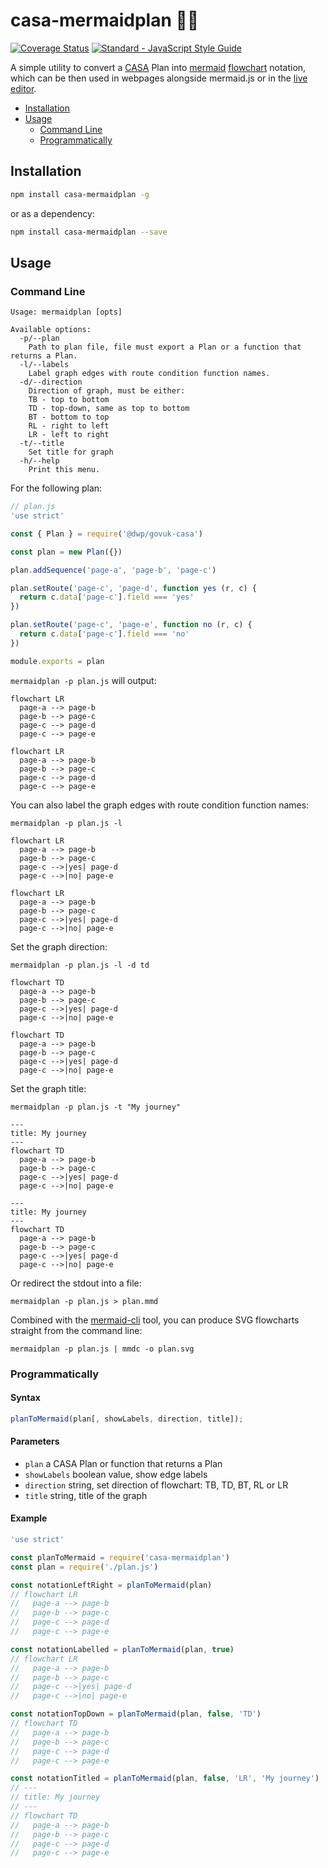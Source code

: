 # casa-mermaidplan 🧜‍♀️

[![Coverage Status](https://coveralls.io/repos/github/gunjam/casa-mermaidplan/badge.svg)](https://coveralls.io/github/gunjam/casa-mermaidplan)
[![Standard - JavaScript Style Guide](https://img.shields.io/badge/code_style-standard-brightgreen.svg)](https://standardjs.com)

A simple utility to convert a [CASA](https://github.com/dwp/govuk-casa)
Plan into [mermaid](https://mermaid-js.github.io/mermaid/#/) [flowchart](https://mermaid-js.github.io/mermaid/#/flowchart) notation, which can be then used in webpages alongside mermaid.js or
in the [live editor](https://mermaid-js.github.io/mermaid-live-editor/edit).

* [Installation](#installation)
* [Usage](#usage)
  * [Command Line](#command-line)
  * [Programmatically](#programmatically)

## Installation

```bash
npm install casa-mermaidplan -g
```

or as a dependency:

```bash
npm install casa-mermaidplan --save
```

## Usage

### Command Line
```
Usage: mermaidplan [opts]

Available options:
  -p/--plan
    Path to plan file, file must export a Plan or a function that returns a Plan.
  -l/--labels
    Label graph edges with route condition function names.
  -d/--direction
    Direction of graph, must be either:
    TB - top to bottom
    TD - top-down, same as top to bottom
    BT - bottom to top
    RL - right to left
    LR - left to right
  -t/--title
    Set title for graph
  -h/--help
    Print this menu.
```

For the following plan:

```javascript
// plan.js
'use strict'

const { Plan } = require('@dwp/govuk-casa')

const plan = new Plan({})

plan.addSequence('page-a', 'page-b', 'page-c')

plan.setRoute('page-c', 'page-d', function yes (r, c) {
  return c.data['page-c'].field === 'yes'
})

plan.setRoute('page-c', 'page-e', function no (r, c) {
  return c.data['page-c'].field === 'no'
})

module.exports = plan
```

`mermaidplan -p plan.js` will output:

```
flowchart LR
  page-a --> page-b
  page-b --> page-c
  page-c --> page-d
  page-c --> page-e
```
```mermaid
flowchart LR
  page-a --> page-b
  page-b --> page-c
  page-c --> page-d
  page-c --> page-e
```

You can also label the graph edges with route condition function names:

```
mermaidplan -p plan.js -l

flowchart LR
  page-a --> page-b
  page-b --> page-c
  page-c -->|yes| page-d
  page-c -->|no| page-e
```
```mermaid
flowchart LR
  page-a --> page-b
  page-b --> page-c
  page-c -->|yes| page-d
  page-c -->|no| page-e
```

Set the graph direction:

```
mermaidplan -p plan.js -l -d td

flowchart TD
  page-a --> page-b
  page-b --> page-c
  page-c -->|yes| page-d
  page-c -->|no| page-e
```
```mermaid
flowchart TD
  page-a --> page-b
  page-b --> page-c
  page-c -->|yes| page-d
  page-c -->|no| page-e
```

Set the graph title:

```
mermaidplan -p plan.js -t "My journey"

---
title: My journey
---
flowchart TD
  page-a --> page-b
  page-b --> page-c
  page-c -->|yes| page-d
  page-c -->|no| page-e
```
```mermaid
---
title: My journey
---
flowchart TD
  page-a --> page-b
  page-b --> page-c
  page-c -->|yes| page-d
  page-c -->|no| page-e
```

Or redirect the stdout into a file:

```
mermaidplan -p plan.js > plan.mmd
```

Combined with the [mermaid-cli](https://github.com/mermaid-js/mermaid-cli) tool,
you can produce SVG flowcharts straight from the command line:

```
mermaidplan -p plan.js | mmdc -o plan.svg
```

### Programmatically

#### Syntax

```javascript
planToMermaid(plan[, showLabels, direction, title]);
```

#### Parameters

- `plan` a CASA Plan or function that returns a Plan
- `showLabels` boolean value, show edge labels
- `direction` string, set direction of flowchart: TB, TD, BT, RL or LR
- `title` string, title of the graph

#### Example

```javascript
'use strict'

const planToMermaid = require('casa-mermaidplan')
const plan = require('./plan.js')

const notationLeftRight = planToMermaid(plan)
// flowchart LR
//   page-a --> page-b
//   page-b --> page-c
//   page-c --> page-d
//   page-c --> page-e

const notationLabelled = planToMermaid(plan, true)
// flowchart LR
//   page-a --> page-b
//   page-b --> page-c
//   page-c -->|yes| page-d
//   page-c -->|no| page-e

const notationTopDown = planToMermaid(plan, false, 'TD')
// flowchart TD
//   page-a --> page-b
//   page-b --> page-c
//   page-c --> page-d
//   page-c --> page-e

const notationTitled = planToMermaid(plan, false, 'LR', 'My journey')
// ---
// title: My journey
// ---
// flowchart TD
//   page-a --> page-b
//   page-b --> page-c
//   page-c --> page-d
//   page-c --> page-e
```
